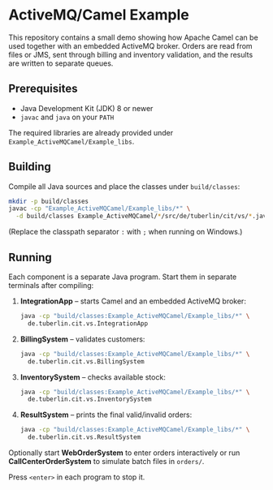 # ActiveMQ/Camel Example

This repository contains a small demo showing how Apache Camel can be used together with an embedded ActiveMQ broker. Orders are read from files or JMS, sent through billing and inventory validation, and the results are written to separate queues.

## Prerequisites

* Java Development Kit (JDK) 8 or newer
* `javac` and `java` on your `PATH`

The required libraries are already provided under `Example_ActiveMQCamel/Example_libs`.

## Building

Compile all Java sources and place the classes under `build/classes`:

```bash
mkdir -p build/classes
javac -cp "Example_ActiveMQCamel/Example_libs/*" \
  -d build/classes Example_ActiveMQCamel/*/src/de/tuberlin/cit/vs/*.java
```

(Replace the classpath separator `:` with `;` when running on Windows.)

## Running

Each component is a separate Java program. Start them in separate terminals after compiling:

1. **IntegrationApp** – starts Camel and an embedded ActiveMQ broker:
   ```bash
   java -cp "build/classes:Example_ActiveMQCamel/Example_libs/*" \
     de.tuberlin.cit.vs.IntegrationApp
   ```

2. **BillingSystem** – validates customers:
   ```bash
   java -cp "build/classes:Example_ActiveMQCamel/Example_libs/*" \
     de.tuberlin.cit.vs.BillingSystem
   ```

3. **InventorySystem** – checks available stock:
   ```bash
   java -cp "build/classes:Example_ActiveMQCamel/Example_libs/*" \
     de.tuberlin.cit.vs.InventorySystem
   ```

4. **ResultSystem** – prints the final valid/invalid orders:
   ```bash
   java -cp "build/classes:Example_ActiveMQCamel/Example_libs/*" \
     de.tuberlin.cit.vs.ResultSystem
   ```

Optionally start **WebOrderSystem** to enter orders interactively or run **CallCenterOrderSystem** to simulate batch files in `orders/`.

Press `<enter>` in each program to stop it.
